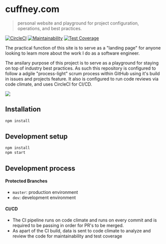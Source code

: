# cuffney.com

> personal website and playground for project configuration, operations, and best practices.

[![CircleCI][circle-ci-badge]][circle-ci-url]
[![Maintainability][code-climate-maintainability-badge]][code-climate-maintainability-url]
[![Test Coverage][code-climate-test-coverage-badge]][code-climate-test-coverage-url]

The practical function of this site is to serve as a "landing page" for anyone looking to learn more about the work I do as a software engineer.

The ansilary purpose of this project is to serve as a playground for staying on top of industry best practices.  As such this repository is configured to follow a adgile "process-light" scrum process within GitHub using it's build in issues and projects feature.  It also is configured to run code reviews via code climate, and uses CircleCI for CI/CD. 

![][site-screenshot]

## Installation

```sh
npm install
```

## Development setup

```sh
npm install
npm start
```

## Development process

#### Protected Branches

- `master`: production environment
- `dev`: development environment

#### CI/CD

- The CI pipeline runs on code climate and runs on every commit and is required to be passing in order for PR's to be merged.
- As apart of the CI build, data is sent to code climate to analyze and review the code for maintainability and test coverage

<!-- Markdown link & img dfn's -->
[site-screenshot]: public/imgs/home-screenshot.png
[circle-ci-badge]: https://circleci.com/gh/jwc2790/cuffney.com.svg?style=svg
[circle-ci-url]: https://circleci.com/gh/jwc2790/cuffney.com
[code-climate-maintainability-badge]: https://api.codeclimate.com/v1/badges/38e97723b5dda025cc10/maintainability
[code-climate-maintainability-url]: https://codeclimate.com/github/jwc2790/cuffney.com/maintainability
[code-climate-test-coverage-badge]: https://api.codeclimate.com/v1/badges/38e97723b5dda025cc10/test_coverage
[code-climate-test-coverage-url]: https://codeclimate.com/github/jwc2790/cuffney.com/test_coverage